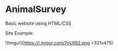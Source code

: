 # AnimalSurvey
Basic website using HTML/CSS

Site Example:


![Imgur](https://i.imgur.com/7oUll92.png =321x475)

